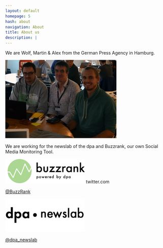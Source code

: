```yaml
---
layout: default
homepage: 5
hash: about
navigation: About
title: About us
description: |
---
```


We are Wolf, Martin & Alex from the German Press Agency in Hamburg.

<img src="img/group.jpg" width="350px">


We are working for the newslab of the dpa and Buzzrank, our own Social Media Monitoring Tool.


<img width="250" alt="Buzzrank Logo" src="https://raw.githubusercontent.com/dpa-newslab/bbc-newshack-2017/master/img/logo-dpa.png">
twitter.com


[@BuzzRank](https://twitter.com/buzzrank)


<img width="250" alt="Newslab Logo" src="https://raw.githubusercontent.com/dpa-newslab/bbc-newshack-2017/master/img/newslab-logo-black.png">


[@dpa_newslab](https://twitter.com/dpa_newslab)






